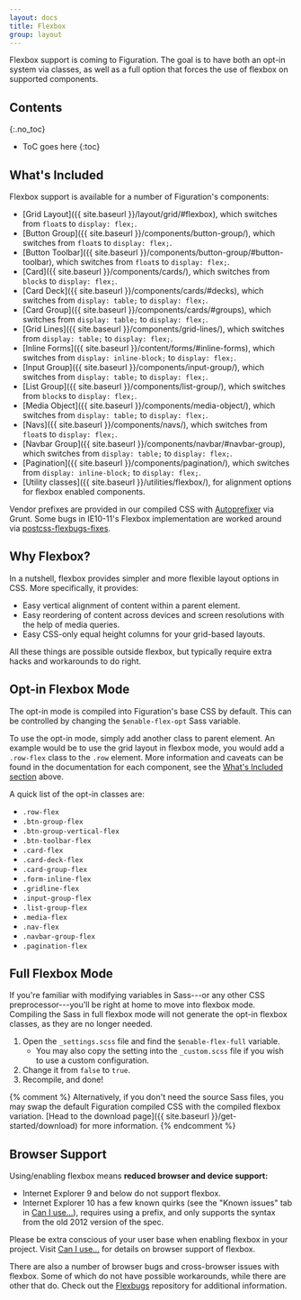 ```yaml
---
layout: docs
title: Flexbox
group: layout
---
```


Flexbox support is coming to Figuration.  The goal is to have both an opt-in system via classes, as well as a full option that forces the use of flexbox on supported components.

## Contents
{:.no_toc}

* ToC goes here
{:toc}

## What's Included

Flexbox support is available for a number of Figuration's components:

- [Grid Layout]({{ site.baseurl }}/layout/grid/#flexbox), which switches from `float`s to `display: flex;`.
- [Button Group]({{ site.baseurl }}/components/button-group/), which switches from `float`s to `display: flex;`.
- [Button Toolbar]({{ site.baseurl }}/components/button-group/#button-toolbar), which switches from `float`s to `display: flex;`.
- [Card]({{ site.baseurl }}/components/cards/), which switches from `block`s to `display: flex;`.
- [Card Deck]({{ site.baseurl }}/components/cards/#decks), which switches from `display: table;` to `display: flex;`.
- [Card Group]({{ site.baseurl }}/components/cards/#groups), which switches from `display: table;` to `display: flex;`.
- [Grid Lines]({{ site.baseurl }}/components/grid-lines/), which switches from `display: table;` to `display: flex;`.
- [Inline Forms]({{ site.baseurl }}/content/forms/#inline-forms), which switches from `display: inline-block;` to `display: flex;`.
- [Input Group]({{ site.baseurl }}/components/input-group/), which switches from `display: table;` to `display: flex;`.
- [List Group]({{ site.baseurl }}/components/list-group/), which switches from `block`s to `display: flex;`.
- [Media Object]({{ site.baseurl }}/components/media-object/), which switches from `display: table;` to `display: flex;`.
- [Navs]({{ site.baseurl }}/components/navs/), which switches from `float`s to `display: flex;`.
- [Navbar Group]({{ site.baseurl }}/components/navbar/#navbar-group), which switches from `display: table;` to `display: flex;`.
- [Pagination]({{ site.baseurl }}/components/pagination/), which switches from `display: inline-block;` to `display: flex;`.
- [Utility classes]({{ site.baseurl }}/utilities/flexbox/), for alignment options for flexbox enabled components.

Vendor prefixes are provided in our compiled CSS with [Autoprefixer](https://github.com/postcss/autoprefixer) via Grunt. Some bugs in IE10-11's Flexbox implementation are worked around via [postcss-flexbugs-fixes](https://github.com/luisrudge/postcss-flexbugs-fixes).

## Why Flexbox?

In a nutshell, flexbox provides simpler and more flexible layout options in CSS. More specifically, it provides:

- Easy vertical alignment of content within a parent element.
- Easy reordering of content across devices and screen resolutions with the help of media queries.
- Easy CSS-only equal height columns for your grid-based layouts.

All these things are possible outside flexbox, but typically require extra hacks and workarounds to do right.

## Opt-in Flexbox Mode

The opt-in mode is compiled into Figuration's base CSS by default.  This can be controlled by changing the `$enable-flex-opt` Sass variable.

To use the opt-in mode, simply add another class to parent element. An example would be to use the grid layout in flexbox mode, you would add a `.row-flex` class to the `.row` element.  More information and caveats can be found in the documentation for each component, see the [What's Included section](#whats-included) above.

A quick list of the opt-in classes are:

- `.row-flex`
- `.btn-group-flex`
- `.btn-group-vertical-flex`
- `.btn-toolbar-flex`
- `.card-flex`
- `.card-deck-flex`
- `.card-group-flex`
- `.form-inline-flex`
- `.gridline-flex`
- `.input-group-flex`
- `.list-group-flex`
- `.media-flex`
- `.nav-flex`
- `.navbar-group-flex`
- `.pagination-flex`

## Full Flexbox Mode

If you're familiar with modifying variables in Sass---or any other CSS preprocessor---you'll be right at home to move into flexbox mode.  Compiling the Sass in full flexbox mode will not generate the opt-in flexbox classes, as they are no longer needed.

1. Open the `_settings.scss` file and find the `$enable-flex-full` variable.
    - You may also copy the setting into the `_custom.scss` file if you wish to use a custom configuration.
2. Change it from `false` to `true`.
3. Recompile, and done!

{% comment %}
Alternatively, if you don't need the source Sass files, you may swap the default Figuration compiled CSS with the compiled flexbox variation. [Head to the download page]({{ site.baseurl }}/get-started/download) for more information.
{% endcomment %}

## Browser Support

Using/enabling flexbox means **reduced browser and device support:**

- Internet Explorer 9 and below do not support flexbox.
- Internet Explorer 10 has a few known quirks (see the "Known issues" tab in [Can I use...](http://caniuse.com/#feat=flexbox)), requires using a prefix, and only supports the syntax from the old 2012 version of the spec.

Please be extra conscious of your user base when enabling flexbox in your project. Visit [Can I use...](http://caniuse.com/#feat=flexbox) for details on browser support of flexbox.

There are also a number of browser bugs and cross-browser issues with flexbox.  Some of which do not have possible workarounds, while there are other that do.  Check out the [Flexbugs](https://github.com/philipwalton/flexbugs) repository for additional information.
